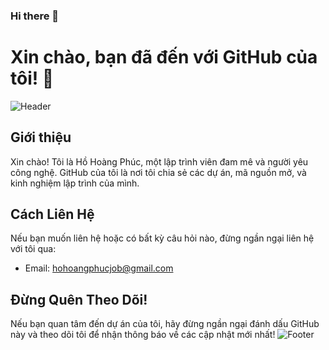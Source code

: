 ### Hi there 👋
# Xin chào, bạn đã đến với GitHub của tôi! 👋
![Header](https://source.unsplash.com/random/1200x400 "Header")
## Giới thiệu
Xin chào! Tôi là Hồ Hoàng Phúc, một lập trình viên đam mê và người yêu công nghệ. GitHub của tôi là nơi tôi chia sẻ các dự án, mã nguồn mở, và kinh nghiệm lập trình của mình.
## Cách Liên Hệ
Nếu bạn muốn liên hệ hoặc có bất kỳ câu hỏi nào, đừng ngần ngại liên hệ với tôi qua:
- Email: hohoangphucjob@gmail.com
## Đừng Quên Theo Dõi!
Nếu bạn quan tâm đến dự án của tôi, hãy đừng ngần ngại đánh dấu GitHub này và theo dõi tôi để nhận thông báo về các cập nhật mới nhất!
![Footer](https://source.unsplash.com/random/1200x200 "Footer")

<!--
**Minurte1/Minurte1** is a ✨ _special_ ✨ repository because its `README.md` (this file) appears on your GitHub profile.

Here are some ideas to get you started:

- 🔭 I’m currently working on ...
- 🌱 I’m currently learning ...
- 👯 I’m looking to collaborate on ...
- 🤔 I’m looking for help with ...
- 💬 Ask me about ...
- 📫 How to reach me: ...
- 😄 Pronouns: ...
- ⚡ Fun fact: ...
-->
